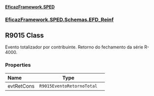 #### [EficazFramework.SPED](EficazFrameworkSPED.md 'EficazFramework SPED')
### [EficazFramework.SPED.Schemas.EFD_Reinf](EficazFramework.SPED.Schemas.EFD_Reinf.md 'EficazFramework.SPED.Schemas.EFD_Reinf')

## R9015 Class

Evento totalizador por contribuinte. Retorno do fechamento da série R-4000.
### Properties

| Name | Type | |
| :--- | :---: | :--- |
| evtRetCons | `R9015EventoRetornoTotal` |  |
